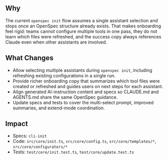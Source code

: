 ## Why
The current `openspec init` flow assumes a single assistant selection and stops once an OpenSpec structure already exists. That makes onboarding feel rigid: teams cannot configure multiple tools in one pass, they do not learn which files were refreshed, and the success copy always references Claude even when other assistants are involved.

## What Changes
- Allow selecting multiple assistants during `openspec init`, including refreshing existing configurations in a single run.
- Provide richer onboarding copy that summarizes which tool files were created or refreshed and guides users on next steps for each assistant.
- Align generated AI-instruction content and specs so CLAUDE.md and AGENTS.md share the same OpenSpec guidance.
- Update specs and tests to cover the multi-select prompt, improved summaries, and extend-mode coordination.

## Impact
- Specs: `cli-init`
- Code: `src/core/init.ts`, `src/core/config.ts`, `src/core/templates/*`, `src/core/configurators/*`
- Tests: `test/core/init.test.ts`, `test/core/update.test.ts`
